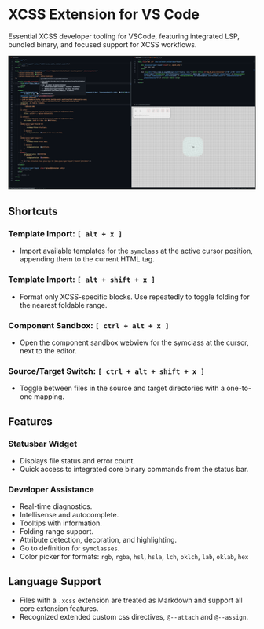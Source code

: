 # XCSS Extension for VS Code

Essential XCSS developer tooling for VSCode, featuring integrated LSP, bundled binary, and focused support for XCSS workflows.

![Extension Demo](./preview.png)

## Shortcuts

### Template Import: `[ alt + x ]` 

- Import available templates for the `symclass` at the active cursor position, appending them to the current HTML tag.

### Template Import: `[ alt + shift + x ]` 

- Format only XCSS-specific blocks. Use repeatedly to toggle folding for the nearest foldable range.

### Component Sandbox: `[ ctrl + alt + x ]`

- Open the component sandbox webview for the symclass at the cursor, next to the editor.

### Source/Target Switch: `[ ctrl + alt + shift + x ]`

- Toggle between files in the source and target directories with a one-to-one mapping.

## Features

### Statusbar Widget

- Displays file status and error count.
- Quick access to integrated core binary commands from the status bar.

### Developer Assistance

- Real-time diagnostics.
- Intellisense and autocomplete.
- Tooltips with information.
- Folding range support.
- Attribute detection, decoration, and highlighting.
- Go to definition for `symclasses`.
- Color picker for formats: `rgb`, `rgba`, `hsl`, `hsla`, `lch`, `oklch`, `lab`, `oklab`, `hex`

## Language Support

- Files with a `.xcss` extension are treated as Markdown and support all core extension features.
- Recognized extended custom css directives, `@--attach` and `@--assign`.